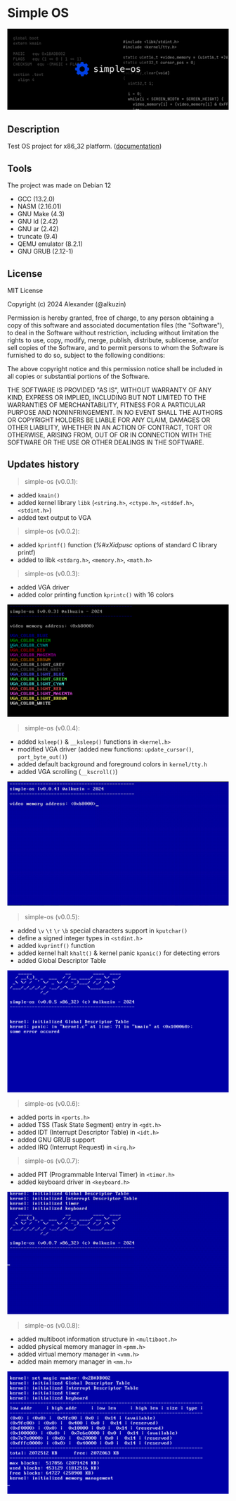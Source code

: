 # Simple OS

<img src="res/simple-os-banner.png">

## Description

Test OS project for x86_32 platform. ([documentation](doc/README.md))

## Tools
The project was made on Debian 12

 - GCC (13.2.0)
 - NASM (2.16.01)
 - GNU Make (4.3)
 - GNU ld (2.42)
 - GNU ar (2.42)
 - truncate (9.4)
 - QEMU emulator (8.2.1)
 - GNU GRUB (2.12-1)

## License

MIT License

Copyright (c) 2024 Alexander (@alkuzin)

Permission is hereby granted, free of charge, to any person obtaining a copy
of this software and associated documentation files (the "Software"), to deal
in the Software without restriction, including without limitation the rights
to use, copy, modify, merge, publish, distribute, sublicense, and/or sell
copies of the Software, and to permit persons to whom the Software is
furnished to do so, subject to the following conditions:

The above copyright notice and this permission notice shall be included in all
copies or substantial portions of the Software.

THE SOFTWARE IS PROVIDED "AS IS", WITHOUT WARRANTY OF ANY KIND, EXPRESS OR
IMPLIED, INCLUDING BUT NOT LIMITED TO THE WARRANTIES OF MERCHANTABILITY,
FITNESS FOR A PARTICULAR PURPOSE AND NONINFRINGEMENT. IN NO EVENT SHALL THE
AUTHORS OR COPYRIGHT HOLDERS BE LIABLE FOR ANY CLAIM, DAMAGES OR OTHER
LIABILITY, WHETHER IN AN ACTION OF CONTRACT, TORT OR OTHERWISE, ARISING FROM,
OUT OF OR IN CONNECTION WITH THE SOFTWARE OR THE USE OR OTHER DEALINGS IN THE
SOFTWARE.

## Updates history

> simple-os (v0.0.1):
- added `kmain()`
- added kernel library `libk` (`<string.h>`, `<ctype.h>`, `<stddef.h>`, `<stdint.h>`)
- added text output to VGA

> simple-os (v0.0.2):
- added `kprintf()` function (*%#xXidpusc* options of standard C library printf)
- added to libk `<stdarg.h>`, `<memory.h>`, `<math.h> `

> simple-os (v0.0.3):
- added VGA driver
- added color printing function `kprintc()` with 16 colors

<img src="res/simple-os-vga-output.png">

> simple-os (v0.0.4):
- added `ksleep()` & `__ksleep()` functions in `<kernel.h>`
- modified VGA driver (added new functions: `update_cursor()`, `port_byte_out()`)
- added default background and foreground colors in `kernel/tty.h`
- added VGA scrolling (`__kscroll()`)

<img src="res/simple-os-vga-scroll.gif">

> simple-os (v0.0.5):
- added `\v` `\t` `\r` `\b` special characters support in `kputchar()`
- define a signed integer types in `<stdint.h>`
- added `kvprintf()` function
- added kernel halt `khalt()` & kernel panic `kpanic()` for detecting errors 
- added Global Descriptor Table

<img src="res/simple-os-kernel-panic.png">

> simple-os (v0.0.6):
- added ports in `<ports.h>`
- added TSS (Task State Segment) entry in `<gdt.h>`
- added IDT (Interrupt Descriptor Table) in `<idt.h>`
- added GNU GRUB support
- added IRQ (Interrupt Request) in `<irq.h>`

> simple-os (v0.0.7):
- added PIT (Programmable Interval Timer) in `<timer.h>`
- added keyboard driver in `<keyboard.h>`

<img src="res/simple-os-keyboard.gif">

> simple-os (v0.0.8):
- added multiboot information structure in `<multiboot.h>`
- added physical memory manager in `<pmm.h>`
- added virtual memory manager in `<vmm.h>`
- added main memory manager in `<mm.h>`

<img src="res/simple-os-memory-management.png">

